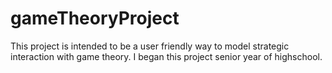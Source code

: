 # gameTheoryProject
This project is intended to be a user friendly way to model strategic interaction with game theory.
I began this project senior year of highschool.
